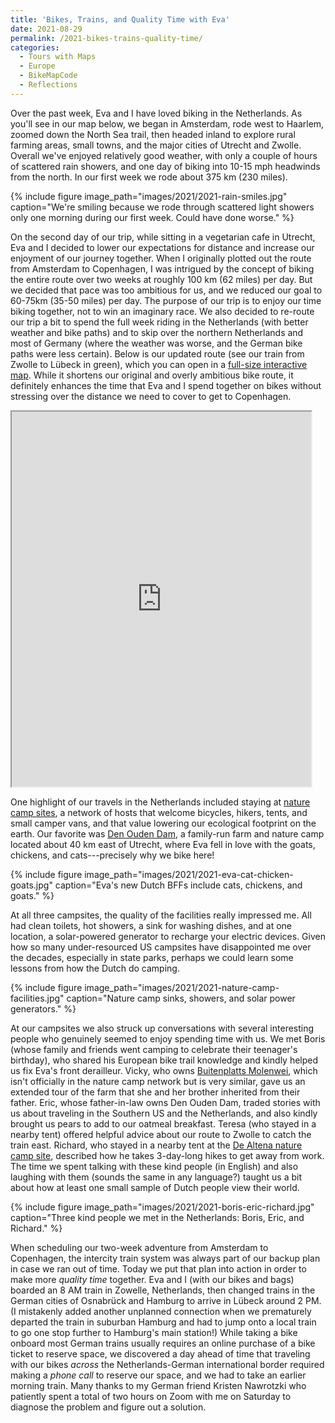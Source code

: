 ```yaml
---
title: 'Bikes, Trains, and Quality Time with Eva'
date: 2021-08-29
permalink: /2021-bikes-trains-quality-time/
categories:
  - Tours with Maps
  - Europe
  - BikeMapCode
  - Reflections
---
```

Over the past week, Eva and I have loved biking in the Netherlands. As you'll see in our map below, we began in Amsterdam, rode west to Haarlem, zoomed down the North Sea trail, then headed inland to explore rural farming areas, small towns, and the major cities of Utrecht and Zwolle. Overall we've enjoyed relatively good weather, with only a couple of hours of scattered rain showers, and one day of biking into 10-15 mph headwinds from the north. In our first week we rode about 375 km (230 miles).

{% include figure image_path="images/2021/2021-rain-smiles.jpg" caption="We're smiling because we rode through scattered light showers only one morning during our first week. Could have done worse." %}

On the second day of our trip, while sitting in a vegetarian cafe in Utrecht, Eva and I decided to lower our expectations for distance and increase our enjoyment of our journey together. When I originally plotted out the route from Amsterdam to Copenhagen, I was intrigued by the concept of biking the entire route over two weeks at roughly 100 km (62 miles) per day. But we decided that pace was too ambitious for us, and we reduced our goal to 60-75km (35-50 miles) per day. The purpose of our trip is to enjoy our time biking together, not to win an imaginary race. We also decided to re-route our trip a bit to spend the full week riding in the Netherlands (with better weather and bike paths) and to skip over the northern Netherlands and most of Germany (where the weather was worse, and the German bike paths were less certain). Below is our updated route (see our train from Zwolle to Lübeck in green), which you can open in a [full-size interactive map](https://jackdougherty.github.io/bikemapcode/europe.html). While it shortens our original and overly ambitious bike route, it definitely enhances the time that Eva and I spend together on bikes without stressing over the distance we need to cover to get to Copenhagen.

<iframe src="https://jackdougherty.github.io/bikemapcode/europe.html" width="95%" height="600px"></iframe>

One highlight of our travels in the Netherlands included staying at [nature camp sites](https://www.natuurkampeerterreinen.nl/?lang=en), a network of hosts that welcome bicycles, hikers, tents, and small camper vans, and that value lowering our ecological footprint on the earth. Our favorite was [Den Ouden Dam](https://terreinzoeker.natuurkampeerterreinen.nl/terreinen/gelderland/den-ouden-dam/), a family-run farm and nature camp located about 40 km east of Utrecht, where Eva fell in love with the goats, chickens, and cats---precisely why we bike here!

{% include figure image_path="images/2021/2021-eva-cat-chicken-goats.jpg" caption="Eva's new Dutch BFFs include cats, chickens, and goats." %}

At all three campsites, the quality of the facilities really impressed me. All had clean toilets, hot showers, a sink for washing dishes, and at one location, a solar-powered generator to recharge your electric devices. Given how so many under-resourced US campsites have disappointed me over the decades, especially in state parks, perhaps we could learn some lessons from how the Dutch do camping.

{% include figure image_path="images/2021/2021-nature-camp-facilities.jpg" caption="Nature camp sinks, showers, and solar power generators." %}

At our campsites we also struck up conversations with several interesting people who genuinely seemed to enjoy spending time with us. We met Boris (whose family and friends went camping to celebrate their teenager's birthday), who shared his European bike trail knowledge and kindly helped us fix Eva's front derailleur. Vicky, who owns [Buitenplatts Molenwei](https://buitenplaatsmolenwei.nl), which isn't officially in the nature camp network but is very similar, gave us an extended tour of the farm that she and her brother inherited from their father. Eric, whose father-in-law owns Den Ouden Dam, traded stories with us about traveling in the Southern US and the Netherlands, and also kindly brought us pears to add to our oatmeal breakfast. Teresa (who stayed in a nearby tent) offered helpful advice about our route to Zwolle to catch the train east. Richard, who stayed in a nearby tent at the [De Altena nature camp site](https://terreinzoeker.natuurkampeerterreinen.nl/terreinen/flevoland/de-altena), described how he takes 3-day-long hikes to get away from work. The time we spent talking with these kind people (in English) and also laughing with them (sounds the same in any language?) taught us a bit about how at least one small sample of Dutch people view their world.

{% include figure image_path="images/2021/2021-boris-eric-richard.jpg" caption="Three kind people we met in the Netherlands: Boris, Eric, and Richard." %}

When scheduling our two-week adventure from Amsterdam to Copenhagen, the intercity train system was always part of our backup plan in case we ran out of time. Today we put that plan into action in order to make more *quality time* together. Eva and I (with our bikes and bags) boarded an 8 AM train in Zowelle, Netherlands, then changed trains in the German cities of Osnabrück and Hamburg to arrive in Lübeck around 2 PM. (I mistakenly added another unplanned connection when we prematurely departed the train in suburban Hamburg and had to jump onto a local train to go one stop further to Hamburg's main station!) While taking a bike onboard most German trains usually requires an online purchase of a bike ticket to reserve space, we discovered a day ahead of time that traveling with our bikes *across* the Netherlands-German international border required making a *phone call* to reserve our space, and we had to take an earlier morning train. Many thanks to my German friend Kristen Nawrotzki who patiently spent a total of two hours on Zoom with me on Saturday to diagnose the problem and figure out a solution.
